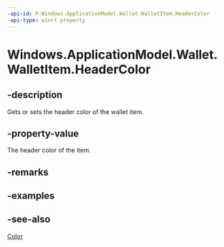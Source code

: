 ```yaml
---
-api-id: P:Windows.ApplicationModel.Wallet.WalletItem.HeaderColor
-api-type: winrt property
---
```


<!-- Property syntax
public Windows.UI.Color HeaderColor { get;  set; }
-->

# Windows.ApplicationModel.Wallet.WalletItem.HeaderColor

## -description
Gets or sets the header color of the wallet item.

## -property-value
The header color of the item.

## -remarks

## -examples

## -see-also
[Color](../windows.ui/color.md)